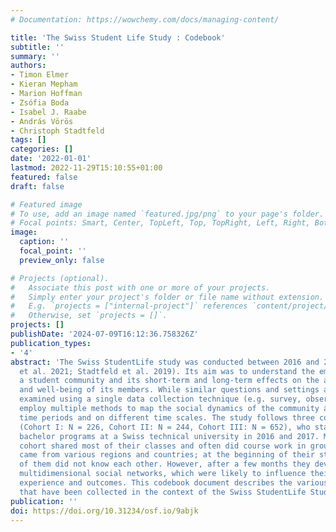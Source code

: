 ```yaml
---
# Documentation: https://wowchemy.com/docs/managing-content/

title: 'The Swiss Student Life Study : Codebook'
subtitle: ''
summary: ''
authors:
- Timon Elmer
- Kieran Mepham
- Marion Hoffman
- Zsófia Boda
- Isabel J. Raabe
- András Vörös
- Christoph Stadtfeld
tags: []
categories: []
date: '2022-01-01'
lastmod: 2022-11-29T15:10:55+01:00
featured: false
draft: false

# Featured image
# To use, add an image named `featured.jpg/png` to your page's folder.
# Focal points: Smart, Center, TopLeft, Top, TopRight, Left, Right, BottomLeft, Bottom, BottomRight.
image:
  caption: ''
  focal_point: ''
  preview_only: false

# Projects (optional).
#   Associate this post with one or more of your projects.
#   Simply enter your project's folder or file name without extension.
#   E.g. `projects = ["internal-project"]` references `content/project/deep-learning/index.md`.
#   Otherwise, set `projects = []`.
projects: []
publishDate: '2024-07-09T16:12:36.758326Z'
publication_types:
- '4'
abstract: 'The Swiss StudentLife study was conducted between 2016 and 2020 (Vörös
  et al. 2021; Stadtfeld et al. 2019). Its aim was to understand the emergence of
  a student community and its short-term and long-term effects on the academic outcomes
  and well-being of its members. While similar questions and settings are commonly
  examined using a single data collection technique (e.g. survey, observation), we
  employ multiple methods to map the social dynamics of the community at different
  time periods and on different time scales. The study follows three cohorts of students
  (Cohort I: N = 226, Cohort II: N = 244, Cohort III: N = 652), who started 3-year
  bachelor programs at a Swiss technical university in 2016 and 2017. Members of each
  cohort shared most of their classes and often did course work in groups. Students
  came from various regions and countries; at the beginning of their studies, most
  of them did not know each other. However, after a few months they developed densely-knit
  multidimensional social networks, which were likely to influence their university
  experience and outcomes. This codebook document describes the various kinds of data
  that have been collected in the context of the Swiss StudentLife Study.'
publication: ''
doi: https://doi.org/10.31234/osf.io/9abjk
---
```

